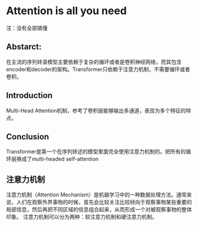 # Attention is all you need

注：没有全部搞懂

## Abstarct:
在主流的序列转录模型主要依赖于复杂的循环或者是卷积神经网络，而其包含encoder和decoder的架构。Transformer只依赖于注意力机制，不需要循环或者卷积。

## Introduction
Multi-Head Attention机制，参考了卷积层能够输出多通道，表现为多个特征的特点。

## Conclusion
Transformer是第一个在序列转述的模型里面完全使用注意力机制的。把所有的循环层换成了multi-headed self-attention

## 注意力机制
注意力机制（Attention Mechanism）是机器学习中的一种数据处理方法。通常来说，人们在观察外界事物的时候，首先会比较关注比较倾向于观察事物某些重要的局部信息，然后再把不同区域的信息组合起来，从而形成一个对被观察事物的整体印象。
注意力机制可以分为两种：软注意力机制和硬注意力机制。